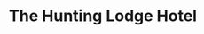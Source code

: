 ---
title: "The Hunting Lodge Hotel"
address: "Baronscourt, 1, Letterbin Rd, Newtownstewart, Omagh, Co. Tyrone BT78 4HR"
tel: "028 8166 2888"
county: "Tyrone"
category: "Hotels"
type: "Content"
lat: "54.693403"
lng: "-7.463668"
---